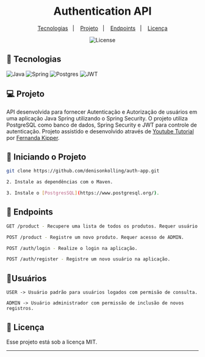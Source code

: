 <h1 align="center">Authentication API</h1>

<p align="center">
  <a href="#-tecnologias">Tecnologias</a>&nbsp;&nbsp;&nbsp;|&nbsp;&nbsp;&nbsp;
  <a href="#-projeto">Projeto</a>&nbsp;&nbsp;&nbsp;|&nbsp;&nbsp;&nbsp;
  <a href="#-endpoints">Endpoints</a>&nbsp;&nbsp;&nbsp;|&nbsp;&nbsp;&nbsp;
  <a href="#memo-licença">Licença</a>
</p>

<p align="center">
  <img alt="License" src="https://img.shields.io/static/v1?label=license&message=MIT&color=49AA26&labelColor=000000">
</p>

## 🚀 Tecnologias

![Java](https://img.shields.io/badge/java-%23ED8B00.svg?style=for-the-badge&logo=openjdk&logoColor=white)
![Spring](https://img.shields.io/badge/spring-%236DB33F.svg?style=for-the-badge&logo=spring&logoColor=white)
![Postgres](https://img.shields.io/badge/postgres-%23316192.svg?style=for-the-badge&logo=postgresql&logoColor=white)
![JWT](https://img.shields.io/badge/JWT-black?style=for-the-badge&logo=JSON%20web%20tokens)

## 💻 Projeto
API desenvolvida para fornecer Autenticação e Autorização de usuários em uma aplicação Java Spring utilizando o Spring Security. O projeto utiliza PostgreSQL como banco de dados, Spring Security e JWT para controle de autenticação. Projeto assistido e desenvolvido através de [Youtube Tutorial](https://www.youtube.com/watch?v=5w-YCcOjPD0) por [Fernanda Kipper](https://github.com/Fernanda-Kipper). 



## 🏃 Iniciando o Projeto

```bash
git clone https://github.com/denisonkolling/auth-app.git

2. Instale as dependências com o Maven.

3. Instale o [PostgresSQL](https://www.postgresql.org/).
```

## 🔖 Endpoints

```bash
GET /product - Recupere uma lista de todos os produtos. Requer usuário autenticado.

POST /product - Registre um novo produto. Requer acesso de ADMIN.

POST /auth/login - Realize o login na aplicação.

POST /auth/register - Registre um novo usuário na aplicação.
```

##  🔐Usuários

```
USER -> Usuário padrão para usuários logados com permisão de consulta.

ADMIN -> Usuário administrador com permissão de inclusão de novos registros.
```
## 📝 Licença

Esse projeto está sob a licença MIT.

---

